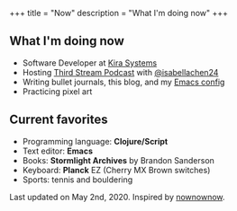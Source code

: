 +++
title = "Now"
description = "What I'm doing now"
+++

## What I'm doing now

* Software Developer at [Kira Systems](https://kirasystems.com/)
* Hosting [Third Stream Podcast](https://thirdstream.life/) with
  [@isabellachen24](https://twitter.com/isabellachen24)
* Writing bullet journals, this blog, and my [Emacs
  config](https://github.com/dawranliou/emacs.d)
* Practicing pixel art

## Current favorites

* Programming language: __Clojure/Script__
* Text editor: __Emacs__
* Books: __Stormlight Archives__ by Brandon Sanderson
* Keyboard: __Planck__ EZ (Cherry MX Brown switches)
* Sports: tennis and bouldering

Last updated on May 2nd, 2020. Inspired by
[nownownow](https://nownownow.com/about).
